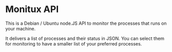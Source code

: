 # Monitux API

This is a Debian / Ubuntu node.JS API to monitor the processes that runs on your machine. 

It delivers a list of processes and their status in JSON. You can select them for monitoring to have a smaller list of your preferred processes.

